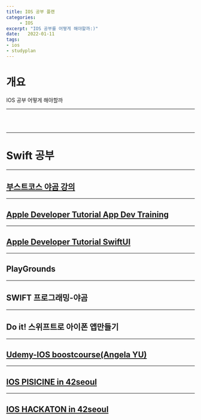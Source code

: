 ```yaml
---
title: IOS 공부 플랜
categories: 
     - IOS
excerpt: "IOS 공부를 어떻게 해야할까:)"
date:   2022-01-11
tags:
- ios
- studyplan
---
```


# 개요

IOS 공부 어떻게 해야할까


---


<br />
<br />


---

# Swift 공부

---

## [부스트코스 야곰 강의](https://www.boostcourse.org/mo122)

---

## [Apple Developer Tutorial App Dev Training](https://developer.apple.com/tutorials/app-dev-training)

---

## [Apple Developer Tutorial SwiftUI](https://developer.apple.com/tutorials/swiftui)

---

## PlayGrounds

---

## SWIFT 프로그래밍-야곰

---

## Do it! 스위프트로 아이폰 앱만들기

---

## [Udemy-IOS boostcourse(Angela YU)](https://www.udemy.com/course/ios-13-app-development-bootcamp)

---

## [IOS PISICINE in 42seoul](https://github.com/SIE-KYIN/IOS-Piscine)

---

## [IOS HACKATON in 42seoul](https://github.com/JaemooJung/SwiftUI_Piscine)

